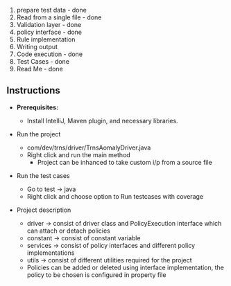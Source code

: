 1. prepare test data - done
2. Read from a single file - done
3. Validation layer - done
4. policy interface - done
5. Rule implementation
6. Writing output
7. Code execution - done
8. Test Cases - done
9. Read Me - done

Instructions
--------------------

* **Prerequisites:**
    * Install IntelliJ, Maven plugin, and necessary libraries.

* Run the project

    * com/dev/trns/driver/TrnsAomalyDriver.java
    * Right click and run the main method
        * Project can be inhanced to take custom i/p from a source file

* Run the test cases

    * Go to test -> java
    * Right click and choose option to Run testcases with coverage

* Project description

    * driver -> consist of driver class and PolicyExecution interface which can attach or detach policies
    * constant -> consist of constant variable
    * services -> consist of policy interfaces and different policy implementations
    * utils -> consist of different utilities required for the project
    * Policies can be added or deleted using interface implementation, the policy to be chosen is configured in property file